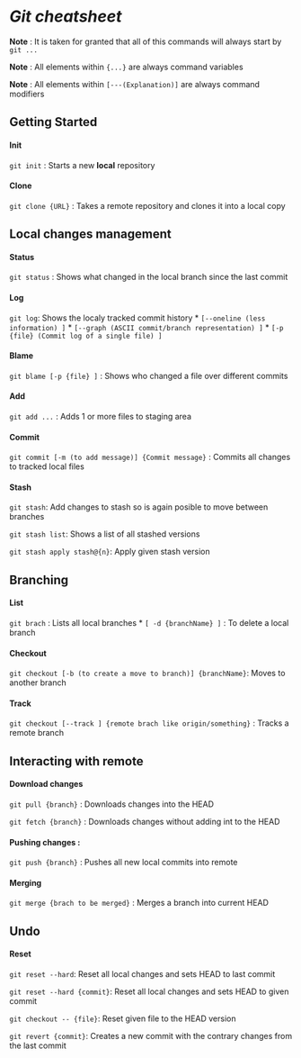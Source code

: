 # *Git cheatsheet*

**Note** : It is taken for granted that all of this commands will always start
by `git ...`

**Note** : All elements within `{...}` are always command variables

**Note** : All elements within `[---(Explanation)]` are always command modifiers

## Getting Started 

#### Init

`git init` : Starts a new **local** repository

#### Clone

`git clone {URL}` : Takes a remote repository and clones it into a local copy

## Local changes management 

#### Status
`git status` : Shows what changed in the local branch since the last commit 

#### Log

`git log`: Shows the localy tracked commit history
    * `[--oneline (less information) ]`
    * `[--graph (ASCII commit/branch representation) ]`
    * `[-p {file} (Commit log of a single file) ]`

#### Blame
`git blame [-p {file} ]` : Shows who changed a file over different commits 

#### Add

`git add ...` : Adds 1 or more files to staging area

#### Commit 

`git commit [-m (to add message)] {Commit message}` : Commits all changes to 
tracked local files

#### Stash

`git stash`: Add changes to stash so is again posible to move between branches 

`git stash list`: Shows a list of all stashed versions 

`git stash apply stash@{n}`: Apply given stash version 

## Branching

#### List
`git brach` : Lists all local branches
    * `[ -d {branchName} ]` : To delete a local branch

#### Checkout
`git checkout [-b (to create a move to branch)] {branchName}`: Moves to another
branch

#### Track

`git checkout [--track ] {remote brach like origin/something}` : Tracks a remote 
branch

## Interacting with remote

#### Download changes

`git pull {branch}` : Downloads changes into the HEAD

`git fetch {branch}` : Downloads changes without adding int to the HEAD

#### Pushing changes :

`git push {branch}` : Pushes all new local commits into remote 

#### Merging

`git merge {brach to be merged}` : Merges a branch into current HEAD

## Undo

#### Reset

`git reset --hard`: Reset all local changes and sets HEAD to last commit 

`git reset --hard {commit}`: Reset all local changes and sets HEAD to given commit 

`git checkout -- {file}`: Reset given file to the HEAD version 

`git revert {commit}`: Creates a new commit with the contrary changes from the 
last commit




